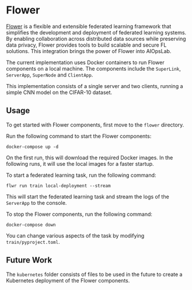 # Flower

[Flower](https://flower.dev) is a flexible and extensible federated learning framework that simplifies the development and deployment of federated learning systems. By enabling collaboration across distributed data sources while preserving data privacy, Flower provides tools to build scalable and secure FL solutions. This integration brings the power of Flower into AIOpsLab.

The current implementation uses Docker containers to run Flower components on a local machine. The components include the `SuperLink`, `ServerApp`, `SuperNode` and `ClientApp`. 

This implementation consists of a single server and two clients, running a simple CNN model on the CIFAR-10 dataset. 

## Usage
To get started with Flower components, first move to the `flower` directory.

Run the following command to start the Flower components:
```
docker-compose up -d
```
On the first run, this will download the required Docker images. In the following runs, it will use the local images for a faster startup.

To start a federated learning task, run the following command:
```
flwr run train local-deployment --stream
```
This will start the federated learning task and stream the logs of the `ServerApp` to the console.

To stop the Flower components, run the following command:
```
docker-compose down
```

You can change various aspects of the task by modifying `train/pyproject.toml`.

## Future Work
The `kubernetes` folder consists of files to be used in the future to create a Kubernetes deployment of the Flower components.
